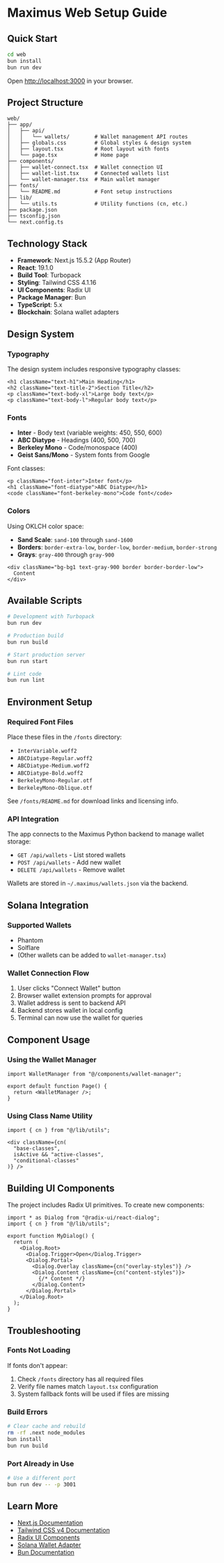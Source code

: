# Maximus Web Setup Guide

## Quick Start

```bash
cd web
bun install
bun run dev
```

Open [http://localhost:3000](http://localhost:3000) in your browser.

## Project Structure

```
web/
├── app/
│   ├── api/
│   │   └── wallets/        # Wallet management API routes
│   ├── globals.css         # Global styles & design system
│   ├── layout.tsx          # Root layout with fonts
│   └── page.tsx            # Home page
├── components/
│   ├── wallet-connect.tsx  # Wallet connection UI
│   ├── wallet-list.tsx     # Connected wallets list
│   └── wallet-manager.tsx  # Main wallet manager
├── fonts/
│   └── README.md           # Font setup instructions
├── lib/
│   └── utils.ts            # Utility functions (cn, etc.)
├── package.json
├── tsconfig.json
└── next.config.ts
```

## Technology Stack

- **Framework**: Next.js 15.5.2 (App Router)
- **React**: 19.1.0
- **Build Tool**: Turbopack
- **Styling**: Tailwind CSS 4.1.16
- **UI Components**: Radix UI
- **Package Manager**: Bun
- **TypeScript**: 5.x
- **Blockchain**: Solana wallet adapters

## Design System

### Typography

The design system includes responsive typography classes:

```tsx
<h1 className="text-h1">Main Heading</h1>
<h2 className="text-title-2">Section Title</h2>
<p className="text-body-xl">Large body text</p>
<p className="text-body-l">Regular body text</p>
```

### Fonts

- **Inter** - Body text (variable weights: 450, 550, 600)
- **ABC Diatype** - Headings (400, 500, 700)
- **Berkeley Mono** - Code/monospace (400)
- **Geist Sans/Mono** - System fonts from Google

Font classes:
```tsx
<p className="font-inter">Inter font</p>
<h1 className="font-diatype">ABC Diatype</h1>
<code className="font-berkeley-mono">Code font</code>
```

### Colors

Using OKLCH color space:
- **Sand Scale**: `sand-100` through `sand-1600`
- **Borders**: `border-extra-low`, `border-low`, `border-medium`, `border-strong`
- **Grays**: `gray-400` through `gray-900`

```tsx
<div className="bg-bg1 text-gray-900 border border-border-low">
  Content
</div>
```

## Available Scripts

```bash
# Development with Turbopack
bun run dev

# Production build
bun run build

# Start production server
bun run start

# Lint code
bun run lint
```

## Environment Setup

### Required Font Files

Place these files in the `/fonts` directory:
- `InterVariable.woff2`
- `ABCDiatype-Regular.woff2`
- `ABCDiatype-Medium.woff2`
- `ABCDiatype-Bold.woff2`
- `BerkeleyMono-Regular.otf`
- `BerkeleyMono-Oblique.otf`

See `/fonts/README.md` for download links and licensing info.

### API Integration

The app connects to the Maximus Python backend to manage wallet storage:
- `GET /api/wallets` - List stored wallets
- `POST /api/wallets` - Add new wallet
- `DELETE /api/wallets` - Remove wallet

Wallets are stored in `~/.maximus/wallets.json` via the backend.

## Solana Integration

### Supported Wallets

- Phantom
- Solflare
- (Other wallets can be added to `wallet-manager.tsx`)

### Wallet Connection Flow

1. User clicks "Connect Wallet" button
2. Browser wallet extension prompts for approval
3. Wallet address is sent to backend API
4. Backend stores wallet in local config
5. Terminal can now use the wallet for queries

## Component Usage

### Using the Wallet Manager

```tsx
import WalletManager from "@/components/wallet-manager";

export default function Page() {
  return <WalletManager />;
}
```

### Using Class Name Utility

```tsx
import { cn } from "@/lib/utils";

<div className={cn(
  "base-classes",
  isActive && "active-classes",
  "conditional-classes"
)} />
```

## Building UI Components

The project includes Radix UI primitives. To create new components:

```tsx
import * as Dialog from "@radix-ui/react-dialog";
import { cn } from "@/lib/utils";

export function MyDialog() {
  return (
    <Dialog.Root>
      <Dialog.Trigger>Open</Dialog.Trigger>
      <Dialog.Portal>
        <Dialog.Overlay className={cn("overlay-styles")} />
        <Dialog.Content className={cn("content-styles")}>
          {/* Content */}
        </Dialog.Content>
      </Dialog.Portal>
    </Dialog.Root>
  );
}
```

## Troubleshooting

### Fonts Not Loading

If fonts don't appear:
1. Check `/fonts` directory has all required files
2. Verify file names match `layout.tsx` configuration
3. System fallback fonts will be used if files are missing

### Build Errors

```bash
# Clear cache and rebuild
rm -rf .next node_modules
bun install
bun run build
```

### Port Already in Use

```bash
# Use a different port
bun run dev -- -p 3001
```

## Learn More

- [Next.js Documentation](https://nextjs.org/docs)
- [Tailwind CSS v4 Documentation](https://tailwindcss.com/docs)
- [Radix UI Components](https://www.radix-ui.com)
- [Solana Wallet Adapter](https://github.com/solana-labs/wallet-adapter)
- [Bun Documentation](https://bun.sh/docs)


